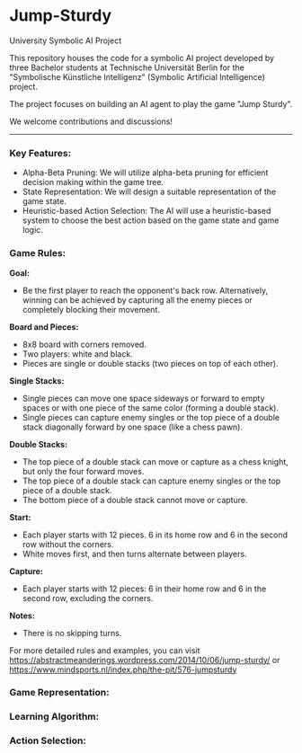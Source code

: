 # Jump-Sturdy
University Symbolic AI Project

This repository houses the code for a symbolic AI project developed by three Bachelor students at Technische Universität Berlin for the "Symbolische Künstliche Intelligenz" (Symbolic Artificial Intelligence) project.

The project focuses on building an AI agent to play the game "Jump Sturdy".

We welcome contributions and discussions!

---
### Key Features:
- Alpha-Beta Pruning: We will utilize alpha-beta pruning for efficient decision making within the game tree.
- State Representation: We will design a suitable representation of the game state.
- Heuristic-based Action Selection: The AI will use a heuristic-based system to choose the best action based on the game state and game logic.

### Game Rules:
**Goal:**
- Be the first player to reach the opponent's back row. Alternatively, winning can be achieved by capturing all the enemy pieces or completely blocking their movement.

**Board and Pieces:**
- 8x8 board with corners removed.
- Two players: white and black.
- Pieces are single or double stacks (two pieces on top of each other).

**Single Stacks:**
- Single pieces can move one space sideways or forward to empty spaces or with one piece of the same color (forming a double stack).
- Single pieces can capture enemy singles or the top piece of a double stack diagonally forward by one space (like a chess pawn).

**Double Stacks:**
- The top piece of a double stack can move or capture as a chess knight, but only the four forward moves.
- The top piece of a double stack can capture enemy singles or the top piece of a double stack.
- The bottom piece of a double stack cannot move or capture.

**Start:**
- Each player starts with 12 pieces. 6 in its home row and 6 in the second row without the corners.
- White moves first, and then turns alternate between players. 

**Capture:**
- Each player starts with 12 pieces: 6 in their home row and 6 in the second row, excluding the corners.

**Notes:**
- There is no skipping turns.

For more detailed rules and examples, you can visit https://abstractmeanderings.wordpress.com/2014/10/06/jump-sturdy/ or https://www.mindsports.nl/index.php/the-pit/576-jumpsturdy

### Game Representation: 

### Learning Algorithm:

### Action Selection:
